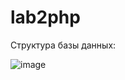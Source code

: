# lab2php

Структура базы данных:

![image](https://user-images.githubusercontent.com/95688497/212462271-0fd47b56-d0ca-4731-85eb-7419b3d0e8bf.png)
